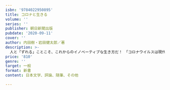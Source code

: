 ```yaml
---
isbn: '9784022950895'
title: コロナと生きる
volume: ''
series: ''
publisher: 朝日新聞出版
pubdate: '2020-09-11'
cover: ''
author: 内田樹・岩田健太郎／著
description: >-
  人と「ずれる」ことこそ、これからのイノベーティブな生き方だ！　「コロナウイルスは現代社会の弱点を突く21世紀の鬼っ子」という著者ふたりが、強まる一方の同調圧力や評価主義から逃れてゆたかに生きる術を説く。災厄を奇禍として自分を見つめ直すサバイバル指南書。
price: '810'
genre: ''
target: 一般
format: 新書
content: 日本文学、評論、随筆、その他

---
```

